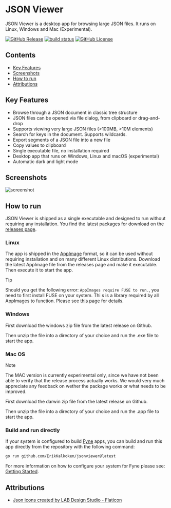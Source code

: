 # JSON Viewer

JSON Viewer is a desktop app for browsing large JSON files. It runs on Linux, Windows and Mac (Experimental).

[![GitHub Release](https://img.shields.io/github/v/release/ErikKalkoken/jsonviewer)](https://github.com/ErikKalkoken/jsonviewer)
[![build status](https://github.com/ErikKalkoken/jsonviewer/actions/workflows/ci-cd.yml/badge.svg)](https://github.com/ErikKalkoken/jsonviewer/actions/workflows/ci-cd.yml)
[![GitHub License](https://img.shields.io/github/license/ErikKalkoken/jsonviewer)](https://github.com/ErikKalkoken/jsonviewer)

## Contents

- [Key Features](#key-features)
- [Screenshots](#screenshots)
- [How to run](#how-to-run)
- [Attributions](#attributions)

## Key Features

- Browse through a JSON document in classic tree structure
- JSON files can be opened via file dialog, from clipboard or drag-and-drop
- Supports viewing very large JSON files (>100MB, >10M elements)
- Search for keys in the document. Supports wildcards.
- Export segments of a JSON file into a new file
- Copy values to clipboard
- Single executable file, no installation required
- Desktop app that runs on Windows, Linux and macOS (experimental)
- Automatic dark and light mode

## Screenshots

![screenshot](https://cdn.imgpile.com/f/fkuNdSB_xl.png)

## How to run

JSON Viewer is shipped as a single executable and designed to run without requiring any installation. You find the latest packages for download on the [releases page](https://github.com/ErikKalkoken/jsonviewer/releases).

### Linux

The app is shipped in the [AppImage](https://appimage.org/) format, so it can be used without requiring installation and on many different Linux distributions. Download the latest AppImage file from the releases page and make it executable. Then execute it to start the app.

> [!TIP]
> Should you get the following error: `AppImages require FUSE to run.`, you need to first install FUSE on your system. Thi s is a library required by all AppImages to function. Please see [this page](https://docs.appimage.org/user-guide/troubleshooting/fuse.html#the-appimage-tells-me-it-needs-fuse-to-run) for details.

### Windows

First download the windows zip file from the latest release on Github.

Then unzip the file into a directory of your choice and run the .exe file to start the app.

### Mac OS

> [!NOTE]
> The MAC version is currently experimental only, since we have not been able to verify that the release process actually works. We would very much appreciate any feedback on wether the package works or what needs to be improved.

First download the darwin zip file from the latest release on Github.

Then unzip the file into a directory of your choice and run the .app file to start the app.

### Build and run directly

If your system is configured to build [Fyne](https://fyne.io/) apps, you can build and run this app directly from the repository with the following command:

```sh
go run github.com/ErikKalkoken/jsonviewer@latest
```

For more information on how to configure your system for Fyne please see: [Getting Started](https://docs.fyne.io/started/).

## Attributions

- [Json icons created by LAB Design Studio - Flaticon](https://www.flaticon.com/free-icons/json)
